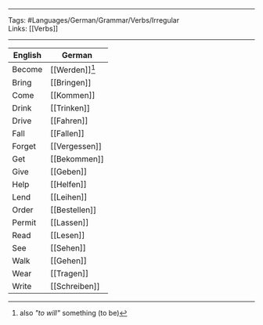 ___
Tags: #Languages/German/Grammar/Verbs/Irregular  
Links: [[Verbs]]
___
English | German
------------ | ------------
Become | [[Werden]][^1]
Bring | [[Bringen]]
Come | [[Kommen]]
Drink | [[Trinken]]
Drive | [[Fahren]]
Fall | [[Fallen]]
Forget | [[Vergessen]]
Get | [[Bekommen]]
Give | [[Geben]]
Help | [[Helfen]]
Lend | [[Leihen]]
Order | [[Bestellen]]
Permit | [[Lassen]]
Read  | [[Lesen]]
See | [[Sehen]]
Walk | [[Gehen]]
Wear | [[Tragen]]
Write | [[Schreiben]]

[^1]: also _"to will"_ something (to be)
[^2]: also become